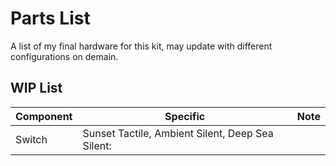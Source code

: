 # Parts List
A list of my final hardware for this kit, may update with different configurations on demain.
## WIP List
| Component | Specific | Note |
|-|-|-
| Switch | Sunset Tactile, Ambient Silent, Deep Sea Silent:
